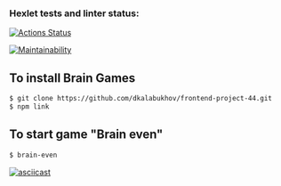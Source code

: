 ### Hexlet tests and linter status:
[![Actions Status](https://github.com/dkalabukhov/frontend-project-44/workflows/hexlet-check/badge.svg)](https://github.com/dkalabukhov/frontend-project-44/actions)

[![Maintainability](https://api.codeclimate.com/v1/badges/f1ed622db142f6042fe8/maintainability)](https://codeclimate.com/github/dkalabukhov/frontend-project-44/maintainability)

## To install Brain Games
```sh
$ git clone https://github.com/dkalabukhov/frontend-project-44.git
$ npm link
```

## To start game "Brain even"
```sh
$ brain-even
```
[![asciicast](https://asciinema.org/a/564661.svg)](https://asciinema.org/a/564661)